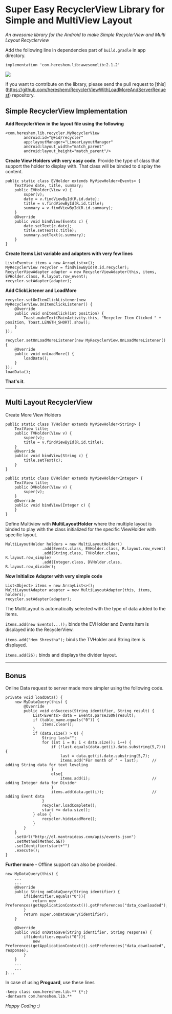 # Super Easy RecyclerView Library for Simple and MultiView Layout

*An awesome library for the Android to make Simple RecyclerView and Multi Layout Recyclerview*

Add the following line in dependencies part of  ```build.gradle``` in app directory.

```
implementation 'com.hereshem.lib:awesomelib:2.1.2'

```
![](Screenshot_1.png)

If you want to contribute on the library, please send the pull request to [this] (https://github.com/hereshem/RecyclerViewWithLoadMoreAndServerRequest) repository.

## Simple RecyclerView Implementation

**Add RecyclerView in the layout file using the following**

```
<com.hereshem.lib.recycler.MyRecyclerView
        android:id="@+id/recycler"
        app:layoutManager="LinearLayoutManager"
        android:layout_width="match_parent"
        android:layout_height="match_parent"/>
```

**Create View Holders with very easy code**. Provide the type of class that support the holder to display with. That class will be binded to display the content.

```
public static class EVHolder extends MyViewHolder<Events> {
    TextView date, title, summary;
    public EVHolder(View v) {
        super(v);
        date = v.findViewById(R.id.date);
        title = v.findViewById(R.id.title);
        summary = v.findViewById(R.id.summary);
    }
    @Override
    public void bindView(Events c) {
        date.setText(c.date);
        title.setText(c.title);
        summary.setText(c.summary);
    }
}
```
**Create Items List variable and adapters with very few lines**

```
List<Events> items = new ArrayList<>();
MyRecyclerView recycler = findViewById(R.id.recycler);
RecyclerViewAdapter adapter = new RecyclerViewAdapter(this, items, EVHolder.class, R.layout.row_event);
recycler.setAdapter(adapter);
```

**Add ClickListener and LoadMore**

```
recycler.setOnItemClickListener(new MyRecyclerView.OnItemClickListener() {
    @Override
    public void onItemClick(int position) {
        Toast.makeText(MainActivity.this, "Recycler Item Clicked " + position, Toast.LENGTH_SHORT).show();
    }
});

recycler.setOnLoadMoreListener(new MyRecyclerView.OnLoadMoreListener() {
    @Override
    public void onLoadMore() {
        loadData();
    }
});
loadData();
```

**That's it**.

-----------
## Multi Layout RecyclerView 

Create More View Holders

```
public static class TVHolder extends MyViewHolder<String> {
    TextView title;
    public TVHolder(View v) {
        super(v);
        title = v.findViewById(R.id.title);
    }
    @Override
    public void bindView(String c) {
        title.setText(c);
    }
}

public static class DVHolder extends MyViewHolder<Integer> {
    TextView title;
    public DVHolder(View v) {
        super(v);
    }
    @Override
    public void bindView(Integer c) {
    }
}
```

Define Multiview with **MultiLayoutHolder** where the multiple layout is binded to play with the class initialized for the specific ViewHolder with specific layout.

```
MultiLayoutHolder holders = new MultiLayoutHolder()
                .add(Events.class, EVHolder.class, R.layout.row_event)
                .add(String.class, TVHolder.class, R.layout.row_simple)
                .add(Integer.class, DVHolder.class, R.layout.row_divider);

```


**Now Initialize Adapter with very simple code**

```
List<Object> items = new ArrayList<>();
MultiLayoutAdapter adapter = new MultiLayoutAdapter(this, items, holders);
recycler.setAdapter(adapter);
```

The MultiLayout is automatically selected with the type of data added to the items. 

```items.add(new Events(...));``` binds the EVHolder and Events item is displayed into the RecyclerView.

```items.add("Hem Shrestha");``` binds the TVHolder and String item is displayed.

```items.add(26);``` binds and displays the divider layout.



----

## Bonus

Online Data request to server made more simpler using the following code.

```
private void loadData() {
    new MyDataQuery(this) {
        @Override
        public void onSuccess(String identifier, String result) {
            List<Events> data = Events.parseJSON(result);
            if (table_name.equals("0")) {
                items.clear();
            }
            if (data.size() > 0) {
                String last="";
                for (int i = 0; i < data.size(); i++) {
                    if (!last.equals(data.get(i).date.substring(5,7))) {
                        last = data.get(i).date.substring(5,7);
                        items.add("For month of " + last); 		// adding String data for text leveling
                    }
                    else{
	                    items.add(i); 							// adding Integer data for Divider
                    }
                    items.add(data.get(i)); 					// adding Event data
                }
                recycler.loadComplete();
                start += data.size();
            } else {
                recycler.hideLoadMore();
            }
        }
    }
    .setUrl("http://dl.mantraideas.com/apis/events.json")
    .setMethod(Method.GET)
    .setIdentifier(start+"")
    .execute();
}
```

**Further more** - Offline support can also be provided.

```
new MyDataQuery(this) {
	...
	...
    @Override
    public String onDataQuery(String identifier) {
        if(identifier.equals("0")){
            return new Preferences(getApplicationContext()).getPreferences("data_downloaded");
        }
        return super.onDataQuery(identifier);
    }

    @Override
    public void onDataSave(String identifier, String response) {
        if(identifier.equals("0")){
            new Preferences(getApplicationContext()).setPreferences("data_downloaded", response);
        }
    }
    ...
    ...
}...
```

In case of using **Proguard**, use these lines

```
-keep class com.hereshem.lib.** {*;}
-dontwarn com.hereshem.lib.**
```

*Happy Coding :)*